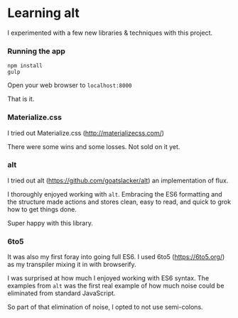 # Learning alt

I experimented with a few new libraries & techniques with this project.

### Running the app

```
npm install
gulp
```

Open your web browser to `localhost:8000`

That is it.


### Materialize.css

I tried out Materialize.css (http://materializecss.com/)

There were some wins and some losses. Not sold on it yet.

### alt

I tried out alt (https://github.com/goatslacker/alt) an implementation of flux.

I thoroughly enjoyed working with `alt`. Embracing the ES6 formatting and the structure made actions and stores clean, easy to read, and quick to grok how to get things done.

Super happy with this library.

### 6to5

It was also my first foray into going full ES6. I used 6to5 (https://6to5.org/) as my transpiler mixing it in with browserify.

I was surprised at how much I enjoyed working with ES6 syntax. The examples from `alt` was the first real example of how much noise could be eliminated from standard JavaScript.

So part of that elimination of noise, I opted to not use semi-colons.
